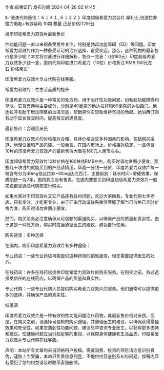 <p>作者:航嚼讼讯 发布时间:2024-04-28 02:14:45</p>
<p>《✅港澳代购薇信：６１４１_６１２２ 》印度超級希愛力混合片 犀利士,他達拉非 強力助勃+有效延時 10顆 數量 正品价格(129元) </p>
									<p>揭示印度希爱力双效片最新售价</p><p></p><p>性功能问题一直以来都备受男性关注，特别是勃起功能障碍（ED）等问题。印度希爱力双效片作为一种备受认可的治疗选择，备受欢迎。那么，这种药物的最新售价是多少呢？本文将对此进行详细解析。售价一览表：（约160元）印度超级希爱力双效多少钱一盒，国内代购印度进口希爱力（10粒）价格折合‘RMB’160元左右‘价格亲民’</p><p></p><p>印度希爱力双效片专业代购在线客服。</p><p></p><p></p><p>希爱力双效片：性生活品质的提升</p><p></p><p>印度希爱力双效片是一种常见的处方药，用于治疗性功能问题，如勃起功能障碍和早泄。它含有两种主要成分，分别是40毫克的他达拉非和60毫克的达泊西汀。他达拉非有助于增加阴茎的血液流量，帮助男性实现和维持坚挺的勃起。达泊西汀则有助于延长性交时间，提高性交的满意度。</p><p></p><p>最新售价：合理而亲民</p><p></p><p>印度希爱力双效片的价格相对合理，具体价格会受多种因素的影响，包括购买渠道、地理位置和产品包装。一般而言，在国内市场上，价格相对稳定，一盒包含10片的印度希爱力双效片的最新售价大致在160元人民币左右。</p><p></p><p>印度超级希爱力双效片10粒价格在160块钱RMB左右，购买时请勿贪图小便宜，那些几十块钱的就能买到的产品请慎用，毕竟一分钱一分货，印度希爱力双效片每一粒含有分为40mg他达拉非+60mg达泊西汀，主要起到：延长时间+增硬效果，保质期统一为2年，国内葯店没有售卖，在国内要想买到印度超级希爱力双效片一般来说都是通过代购商进行购买。</p><p></p><p></p><p>如果大家对于印双效片其它产品还有任何问题，欢迎大家微我，专业代购七年老店，只有专注，才能更专业，由于汇率浮动请联系微信客服了解当日价格已实时价格为准，购买时请勿贪图小便宜。</p><p></p><p>然而，购买前务必注意确保从可信赖的渠道购买，以确保产品的质量和真实性。由于这是一种处方药，购买时应当遵循医生的建议，避免自行使用。</p><p></p><p>购买途径：多种选择</p><p></p><p>在国内，购买印度希爱力双效片有多种途径：</p><p></p><p>专业药店：一些专业药店可能提供这种药物的销售服务，但您需要提供医生的处方。</p><p></p><p>在线药店：许多在线药店提供印度希爱力双效片的购买服务。在购买之前，务必选择受信任的在线药店，以确保产品的质量和真实性。</p><p></p><p>专业代购：一些专业代购人员提供购买希爱力双效片的服务。他们通常可以提供更多的选择，并确保产品的真实性。</p><p></p><p>结尾语</p><p></p><p>印度希爱力双效片是一种有效的性功能问题治疗药物，其最新售价相对亲民。但是，在购买之前，请选择可信赖的购买途径，并遵循医生的建议，以确保获得最佳效果和安全性。如果您遇到性功能问题，建议尽早咨询专业医生，以获得更多支持和建议。性健康问题应当引起足够的重视，以保障身体健康和生活品质。印度希爱力双效片专业代购在线客服。</p>				声明：本站所有文章均来自网络用户投稿，需要消费、投资的项目请注意识别真伪，谨防上当受骗，本站只负责信息刊登，不提供内容鉴别及纠纷问题。投稿内容若侵犯了您的权益请及时联系客服删除。				

